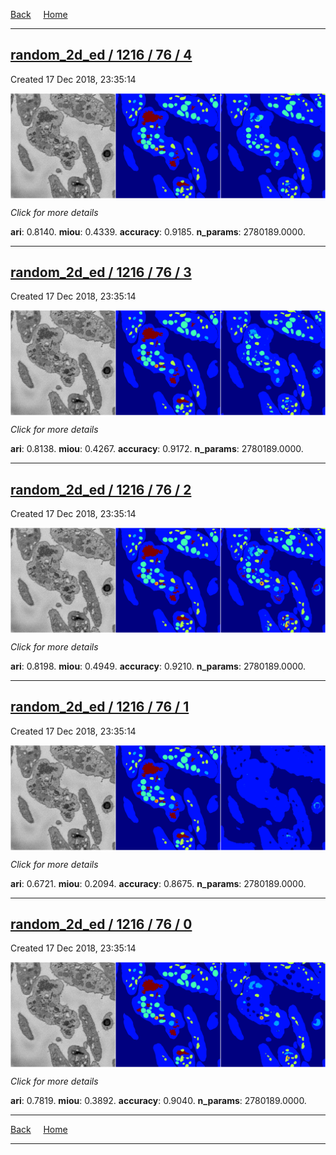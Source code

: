 
[Back](..)&nbsp;&nbsp;&nbsp;&nbsp;&nbsp;[Home](https://leapmanlab.github.io/snapshots)

---

<div class="summary"><a href="4"><h2>random_2d_ed / 1216 / 76 / 4</h2></a><p>Created 17 Dec 2018, 23:35:14
</p><a href="4"><img src="4/media/summary.png" align="center"></a><p>
<i>Click for more details</i>
</p></div>

**ari**: 0.8140. **miou**: 0.4339. **accuracy**: 0.9185. **n_params**: 2780189.0000. 

---

<div class="summary"><a href="3"><h2>random_2d_ed / 1216 / 76 / 3</h2></a><p>Created 17 Dec 2018, 23:35:14
</p><a href="3"><img src="3/media/summary.png" align="center"></a><p>
<i>Click for more details</i>
</p></div>

**ari**: 0.8138. **miou**: 0.4267. **accuracy**: 0.9172. **n_params**: 2780189.0000. 

---

<div class="summary"><a href="2"><h2>random_2d_ed / 1216 / 76 / 2</h2></a><p>Created 17 Dec 2018, 23:35:14
</p><a href="2"><img src="2/media/summary.png" align="center"></a><p>
<i>Click for more details</i>
</p></div>

**ari**: 0.8198. **miou**: 0.4949. **accuracy**: 0.9210. **n_params**: 2780189.0000. 

---

<div class="summary"><a href="1"><h2>random_2d_ed / 1216 / 76 / 1</h2></a><p>Created 17 Dec 2018, 23:35:14
</p><a href="1"><img src="1/media/summary.png" align="center"></a><p>
<i>Click for more details</i>
</p></div>

**ari**: 0.6721. **miou**: 0.2094. **accuracy**: 0.8675. **n_params**: 2780189.0000. 

---

<div class="summary"><a href="0"><h2>random_2d_ed / 1216 / 76 / 0</h2></a><p>Created 17 Dec 2018, 23:35:14
</p><a href="0"><img src="0/media/summary.png" align="center"></a><p>
<i>Click for more details</i>
</p></div>

**ari**: 0.7819. **miou**: 0.3892. **accuracy**: 0.9040. **n_params**: 2780189.0000. 

---

[Back](..)&nbsp;&nbsp;&nbsp;&nbsp;&nbsp;[Home](https://leapmanlab.github.io/snapshots)

---